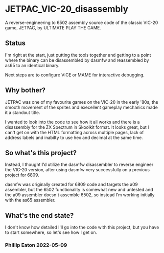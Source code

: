 # JETPAC_VIC-20_disassembly

A reverse-engineering to 6502 assembly source code of the classic VIC-20 game, JETPAC, by ULTIMATE PLAY THE GAME.

## Status

I'm right at the start, just putting the tools together and getting to a point where the binary can be disassembled by dasmfw and reassembled by as65 to an identical binary.

Next steps are to configure VICE or MAME for interactive debugging.

## Why bother?

JETPAC was one of my favourite games on the VIC-20 in the early '80s, the smooth movement of the sprites and execellent gameplay mechanics made it a standout title.

I wanted to look into the code to see how it all works and there is a disassembly for the ZX Spectrum in Skoolkit format. It looks great, but I can't get on with the HTML formatting across multiple pages, lack of address labels and inabilty to use hex and decimal at the same time.

## So what's this project?

Instead, I thought I'd utilize the dasmfw disassembler to reverse engineer the VIC-20 version, after using dasmfw very successfully on a previous project for 6809. 

dasmfw was originally created for 6809 code and targets the a09 assembler, but the 6502 functionality is somewhat new and untested and the a09 assembler doesn't assemble 6502, so instead I'm working initially with the as65 assembler.

## What's the end state?

I don't know how detailed I'll go into the code with this project, but you have to start somewhere, so let's see how I get on.

### Phillip Eaton 2022-05-09
